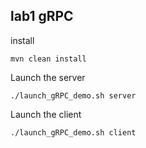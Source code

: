 ## lab1 gRPC

install
```
mvn clean install
```

Launch the server
```
./launch_gRPC_demo.sh server
```

Launch the client
```
./launch_gRPC_demo.sh client
```
